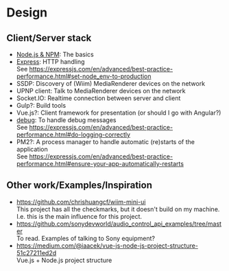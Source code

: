 # Design

## Client/Server stack

- [Node.js & NPM](https://nodejs.org/en): The basics
- [Express](https://www.npmjs.com/package/express): HTTP handling  
  See <https://expressjs.com/en/advanced/best-practice-performance.html#set-node_env-to-production>
- SSDP: Discovery of (Wiim) MediaRenderer devices on the network
- UPNP client: Talk to MediaRenderer devices on the network
- Socket.IO: Realtime connection between server and client
- Gulp?: Build tools
- Vue.js?: Client framework for presentation (or should I go with Angular?)
- [debug](https://www.npmjs.com/package/debug): To handle debug messages  
  See <https://expressjs.com/en/advanced/best-practice-performance.html#do-logging-correctly>
- PM2?: A process manager to handle automatic (re)starts of the application  
  See <https://expressjs.com/en/advanced/best-practice-performance.html#ensure-your-app-automatically-restarts>

## Other work/Examples/Inspiration

- <https://github.com/chrishuangcf/wiim-mini-ui>  
  This project has all the checkmarks, but it doesn't build on my machine. I.e. this is the main influence for this project.
- <https://github.com/sonydevworld/audio_control_api_examples/tree/master>  
  To read. Examples of talking to Sony equipment?
- <https://medium.com/@iaacek/vue-js-node-js-project-structure-51c27211ed2d>  
  Vue.js + Node.js project structure
